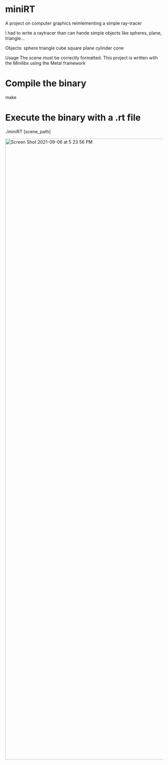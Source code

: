 # miniRT
A project on computer graphics reimlementing a simple ray-tracer

I had to write a raytracer than can hande simple objects like spheres, plane, triangle...

Objects:
sphere triangle cube square plane cylinder cone

Usage
The scene must be correctly formatted.
This project is written with the Minilibx using the Metal framework

# Compile the binary
make

# Execute the binary with a .rt file
./miniRT [scene_path]

<img width="1977" alt="Screen Shot 2021-09-06 at 5 23 56 PM" src="https://user-images.githubusercontent.com/82203604/132231516-f6ca3ddc-1f1c-4692-adef-888b10e0e708.png">
